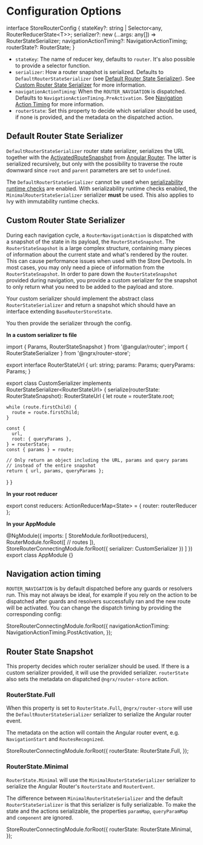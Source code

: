 # Configuration Options

<code-example header="RouterStore Config">
interface StoreRouterConfig {
  stateKey?: string | Selector&lt;any, RouterReducerState&lt;T&gt;&gt;;
  serializer?: new (...args: any[]) => RouterStateSerializer;
  navigationActionTiming?: NavigationActionTiming;
  routerState?: RouterState;
}
</code-example>

- `stateKey`: The name of reducer key, defaults to `router`. It's also possible to provide a selector function.
- `serializer`: How a router snapshot is serialized. Defaults to `DefaultRouterStateSerializer` (see [Default Router State Serializer](#default-router-state-serializer)). See [Custom Router State Serializer](#custom-router-state-serializer) for more information.
- `navigationActionTiming`: When the `ROUTER_NAVIGATION` is dispatched. Defaults to `NavigationActionTiming.PreActivation`. See [Navigation Action Timing](#navigation-action-timing) for more information.
- `routerState`: Set this property to decide which serializer should be used, if none is provided, and the metadata on the dispatched action.

## Default Router State Serializer

`DefaultRouterStateSerializer` router state serializer, serializes the URL together with the [ActivatedRouteSnapshot](https://angular.io/api/router/ActivatedRouteSnapshot) from [Angular Router](https://angular.io/guide/router). The latter is serialized recursively, but only with the possibility to traverse the route downward since `root` and `parent` parameters are set to `undefined`.

<div class="alert is-important">

The `DefaultRouterStateSerializer` cannot be used when [serializability runtime checks](guide/store/configuration/runtime-checks) are enabled.
With serializability runtime checks enabled, the `MinimalRouterStateSerializer` serializer **must** be used. This also applies to Ivy with immutability runtime checks.

</div>

## Custom Router State Serializer

During each navigation cycle, a `RouterNavigationAction` is dispatched with a snapshot of the state in its payload, the `RouterStateSnapshot`. The `RouterStateSnapshot` is a large complex structure, containing many pieces of information about the current state and what's rendered by the router. This can cause performance
issues when used with the Store Devtools. In most cases, you may only need a piece of information from the `RouterStateSnapshot`. In order to pare down the `RouterStateSnapshot` provided during navigation, you provide a custom serializer for the snapshot to only return what you need to be added to the payload and store.

Your custom serializer should implement the abstract class `RouterStateSerializer` and return a snapshot which should have an interface extending `BaseRouterStoreState`.

You then provide the serializer through the config.

**In a custom serializer ts file**

<code-example header="custom-route-serializer.ts">
import { Params, RouterStateSnapshot } from '@angular/router';
import { RouterStateSerializer } from '@ngrx/router-store';

export interface RouterStateUrl {
  url: string;
  params: Params;
  queryParams: Params;
}

export class CustomSerializer implements RouterStateSerializer&lt;RouterStateUrl&gt; {
  serialize(routerState: RouterStateSnapshot): RouterStateUrl {
    let route = routerState.root;

    while (route.firstChild) {
      route = route.firstChild;
    }

    const {
      url,
      root: { queryParams },
    } = routerState;
    const { params } = route;

    // Only return an object including the URL, params and query params
    // instead of the entire snapshot
    return { url, params, queryParams };

}
}
</code-example>

**In your root reducer**

<code-example header="index.ts">
export const reducers: ActionReducerMap&lt;State&gt; = {
  router: routerReducer
};
</code-example>

**In your AppModule**

<code-example header="app.module.ts">
@NgModule({
  imports: [
    StoreModule.forRoot(reducers),
    RouterModule.forRoot([
      // routes
    ]),
    StoreRouterConnectingModule.forRoot({
      serializer: CustomSerializer
    })
  ]
})
export class AppModule {}
</code-example>

## Navigation action timing

`ROUTER_NAVIGATION` is by default dispatched before any guards or resolvers run. This may not always be ideal, for example if you rely on the action to be dispatched after guards and resolvers successfully ran and the new route will be activated. You can change the dispatch timing by providing the corresponding config:

<code-example header="app.module.ts">
StoreRouterConnectingModule.forRoot({
  navigationActionTiming: NavigationActionTiming.PostActivation,
});
</code-example>

## Router State Snapshot

This property decides which router serializer should be used. If there is a custom serializer provided, it will use the provided serializer. `routerState` also sets the metadata on dispatched `@ngrx/router-store` action.

### RouterState.Full

When this property is set to `RouterState.Full`, `@ngrx/router-store` will use the `DefaultRouterStateSerializer` serializer to serialize the Angular router event.

The metadata on the action will contain the Angular router event, e.g. `NavigationStart` and `RoutesRecognized`.

<code-example header="app.module.ts">
StoreRouterConnectingModule.forRoot({
  routerState: RouterState.Full,
});
</code-example>

### RouterState.Minimal

`RouterState.Minimal` will use the `MinimalRouterStateSerializer` serializer to serialize the Angular Router's `RouterState` and `RouterEvent`.

The difference between `MinimalRouterStateSerializer` and the default `RouterStateSerializer` is that this serializer is fully serializable. To make the state and the actions serializable, the properties `paramMap`, `queryParamMap` and `component` are ignored.

<code-example header="app.module.ts">
StoreRouterConnectingModule.forRoot({
  routerState: RouterState.Minimal,
});
</code-example>
